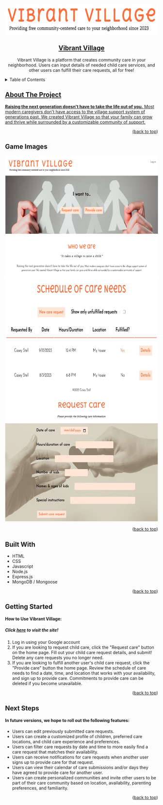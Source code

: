 <a name="readme-top"></a>

<!-- PROJECT LOGO -->
<br />
<div align="center">

<img src="./public/images/Vibrant_Village_Header.jpg" alt="Vibrant Village" height="100" width="650"/>

<h2 align="center">
    <a href="https://vibrant-village-6e72f0c47e7c.herokuapp.com/" target="_blank" rel="noopener noreferrer" >Vibrant Village</a>
</h2>

  <p align="center">
    Vibrant Village is a platform that creates community care in your neighborhood. Users can input details of needed child care services, and other users can fulfill their care requests, all for free!
  </p>
</div>

<!-- TABLE OF CONTENTS -->
<details>
  <summary>Table of Contents</summary>
  <ol>
    <li>
      <a href="#about-the-project">About The Project</a>
      <ul>
        <li><a href="#game-images">App Images</a></li>
        <li><a href="#built-with">Built With</a></li>
      </ul>
    </li>
    <li><a href="#getting-started">Getting Started</a></li>
    <li><a href="#next-steps">Next Steps</li>
  </ol>
</details>

## About The Project

<p><span style="font-weight:bolder">Raising the next generation doesn't have to take the life out of you.</span> Most modern caregivers don't have access to the village support system of generations past. We created Vibrant Village so that your family can grow and thrive while surrounded by a customizable community of support.</p>

<p align="right">(<a href="#readme-top">back to top</a>)</p>

## Game Images

<img src="./public/images/Homepage-VV.png" alt="Vibrant Village Homepage" height="400" width="725" display="inline-block"/>
<img src="./public/images/Vibrant_Village_Schedule.jpg" alt="Vibrant Village Care Needs" height="400" width="725" display="inline-block"/>
<img src="./public/images/Vibrant_Village_Request_Care_Page.jpg" alt="Vibrant Village Request Care Page" height="400" width="550" display="inline-block"/>

<p align="right">(<a href="#readme-top">back to top</a>)</p>

## Built With

* HTML
* CSS
* Javascript
* Node.js
* Express.js
* MongoDB / Mongoose


<p align="right">(<a href="#readme-top">back to top</a>)</p>


## Getting Started

<h4>How to Use Vibrant Village:</h4>
<h5>Click <a href="https://vibrant-village-6e72f0c47e7c.herokuapp.com/" target="_blank" rel="noopener noreferrer" >here</a> to visit the site!</h5>
<ol>
    <li>Log in using your Google account</li>
    <li>If you are looking to request child care, click the "Request care" button on the home page. Fill out your child care request details, and submit! Delete any care requests you no longer need.</li>
    <li>If you are looking to fulfill another user's child care request, click the "Provide care" button the home page. Review the schedule of care needs to find a date, time, and location that works with your availability, and sign up to provide care. Commitments to provide care can be deleted if you become unavailable.</li>
</ol>

<p align="right">(<a href="#readme-top">back to top</a>)</p>

## Next Steps

<h4>In future versions, we hope to roll out the following features:</h4>
<ul>
    <li>Users can edit previously submitted care requests.</li>
    <li>Users can create a customized profile of children, preferred care locations, and child care experience and preferences.</li>
    <li>Users can filter care requests by date and time to more easily find a care request that matches their availability.</li>
    <li>Users can receive notifications for care requests when another user signs up to provide care for that request.</li>
    <li>Users can view their calendar of care submissions and/or days they have agreed to provide care for another user.</li>
    <li>Users can create personalized communities and invite other users to be part of their care community based on location, availability, parenting preferences, and familiarity.</li>
</ul>

<p align="right">(<a href="#readme-top">back to top</a>)</p>